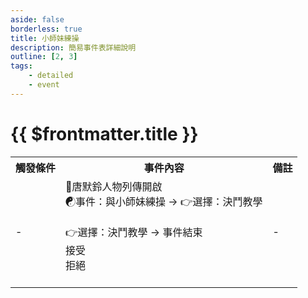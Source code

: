 ```yaml
---
aside: false
borderless: true
title: 小師妹練操
description: 簡易事件表詳細說明
outline: [2, 3]
tags:
    - detailed
    - event
---
```


# {{ $frontmatter.title }}

<Table class="timeline-table">
    <tr class="timeline-header">
        <th>觸發條件</th>
        <th>事件內容</th>
        <th>備註</th>
    </tr>
	<tr>
		<td>-</td>
		<td>
			📖唐默鈴人物列傳開啟<br>
			<span title="體力+1、心相+50">☯事件：與小師妹練操 → 👉選擇：決鬥教學</span> <br>
			<br>
			👉選擇：決鬥教學 → 事件結束<br>
			<span title="體力+1、輕功+1、心相-15">接受 </span> <br>
			<span title="心相+50">拒絕 </span> <br>
			<br>
		</td>
		<td>-</td>
	</tr>
</table>
